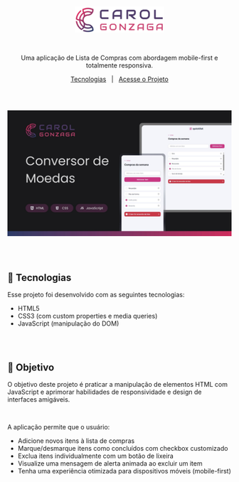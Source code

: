<p align="center">
  <img src=".github/logo-carol-gonzaga.svg" alt="Minha Logo" width="200"/>
</p>

</br>

<p align="center">Uma aplicação de Lista de Compras com abordagem mobile-first e totalmente responsiva.</p>
<p align="center">
  <a href="#-tecnologias">Tecnologias</a>&nbsp;&nbsp;&nbsp;|&nbsp;&nbsp;&nbsp;<a href="https://carolgonzaga.github.io/lista-de-compras/">Acesse o Projeto</a>
</p>

</br>
</br>

<p align="center">
  <img src=".github/preview.jpg" alt="Preview do Projeto" width="600"/>
</p>

</br>
</br>

## 🚀 Tecnologias

Esse projeto foi desenvolvido com as seguintes tecnologias:

- HTML5
- CSS3 (com custom properties e media queries)
- JavaScript (manipulação do DOM)

</br>
</br>

## 🎯 Objetivo

O objetivo deste projeto é praticar a manipulação de elementos HTML com JavaScript e aprimorar habilidades de responsividade e design de interfaces amigáveis.

</br>

A aplicação permite que o usuário:
- Adicione novos itens à lista de compras
- Marque/desmarque itens como concluídos com checkbox customizado
- Exclua itens individualmente com um botão de lixeira
- Visualize uma mensagem de alerta animada ao excluir um item
- Tenha uma experiência otimizada para dispositivos móveis (mobile-first)
